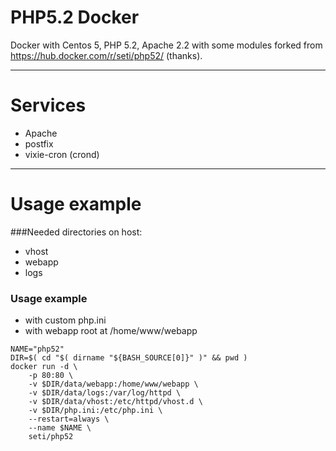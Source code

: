 # PHP5.2 Docker

Docker with Centos 5, PHP 5.2, Apache 2.2 with some modules forked from https://hub.docker.com/r/seti/php52/ (thanks).

---
Services
===
- Apache
- postfix
- vixie-cron (crond)

---
Usage example
===
###Needed directories on host:
- vhost
- webapp
- logs

### Usage example
- with custom php.ini
- with webapp root at /home/www/webapp

```
NAME="php52"
DIR=$( cd "$( dirname "${BASH_SOURCE[0]}" )" && pwd )
docker run -d \
    -p 80:80 \
    -v $DIR/data/webapp:/home/www/webapp \
    -v $DIR/data/logs:/var/log/httpd \
    -v $DIR/data/vhost:/etc/httpd/vhost.d \
    -v $DIR/php.ini:/etc/php.ini \
    --restart=always \
    --name $NAME \
    seti/php52
```
